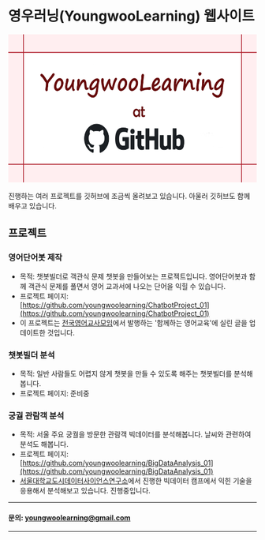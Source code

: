 # 영우러닝(YoungwooLearning) 웹사이트
<img src="youngwoolearning_at_github.png" width="600" height="300">

진행하는 여러 프로젝트를 깃허브에 조금씩 올려보고 있습니다. 아울러 깃허브도 함께 배우고 있습니다. 


## 프로젝트

### 영어단어봇 제작

* 목적: 챗봇빌더로 객관식 문제 챗봇을 만들어보는 프로젝트입니다. 영어단어봇과 함께 객관식 문제를 풀면서 영어 교과서에 나오는 단어을 익힐 수 있습니다.
* 프로젝트 페이지: [https://github.com/youngwoolearning/ChatbotProject_01](https://github.com/youngwoolearning/ChatbotProject_01)
* 이 프로젝트는 [전국영어교사모임](http://new.et21.org/)에서 발행하는 '함께하는 영어교육'에 실린 글을 업데이트한 것입니다.

### 챗봇빌더 분석

* 목적: 일반 사람들도 어렵지 않게 챗봇을 만들 수 있도록 해주는 챗봇빌더를 분석해봅니다.
* 프로젝트 페이지: 준비중

### 궁궐 관람객 분석

* 목적: 서울 주요 궁궐을 방문한 관람객 빅데이터를 분석해봅니다. 날씨와 관련하여 분석도 해봅니다.
* 프로젝트 페이지: [https://github.com/youngwoolearning/BigDataAnalysis_01](https://github.com/youngwoolearning/BigDataAnalysis_01)
* [서울대학교도시데이터사이언스연구소](http://udsl.snu.ac.kr/)에서 진행한 빅데이터 캠프에서 익힌 기술을 응용해서 분석해보고 있습니다. 진행중입니다.

<hr>

#### 문의: youngwoolearning@gmail.com

<hr>
